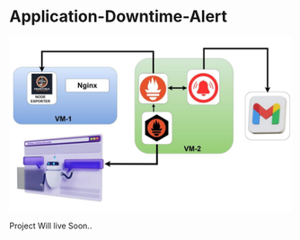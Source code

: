 # Application-Downtime-Alert

![1718211591138.jfif](https://github.com/anandkumarrai02/Application-Downtime-Alert/blob/main/1718211591138.jpg)

Project Will live Soon..

